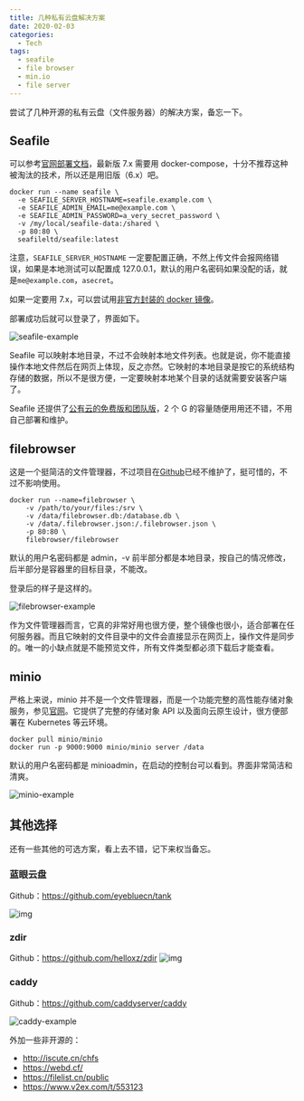 ```yaml
---
title: 几种私有云盘解决方案
date: 2020-02-03
categories:
  - Tech
tags:
  - seafile
  - file browser
  - min.io
  - file server
---
```


尝试了几种开源的私有云盘（文件服务器）的解决方案，备忘一下。

<!-- more -->

## Seafile

可以参考[官网部署文档](https://cloud.seafile.com/published/seafile-manual-cn/docker)，最新版 7.x 需要用 docker-compose，十分不推荐这种被淘汰的技术，所以还是用旧版（6.x）吧。

```shell
docker run --name seafile \
  -e SEAFILE_SERVER_HOSTNAME=seafile.example.com \
  -e SEAFILE_ADMIN_EMAIL=me@example.com \
  -e SEAFILE_ADMIN_PASSWORD=a_very_secret_password \
  -v /my/local/seafile-data:/shared \
  -p 80:80 \
  seafileltd/seafile:latest
```

注意，`SEAFILE_SERVER_HOSTNAME` 一定要配置正确，不然上传文件会报网络错误，如果是本地测试可以配置成 127.0.0.1，默认的用户名密码如果没配的话，就是`me@example.com`，`asecret`。

如果一定要用 7.x，可以尝试用[非官方封装的 docker 镜像](https://hub.docker.com/r/tinysnake/seafile)。

部署成功后就可以登录了，界面如下。

![seafile-example](https://raw.githubusercontent.com/tobyqin/img/master/seafile-example.png)

Seafile 可以映射本地目录，不过不会映射本地文件列表。也就是说，你不能直接操作本地文件然后在网页上体现，反之亦然。它映射的本地目录是按它的系统结构存储的数据，所以不是很方便，一定要映射本地某个目录的话就需要安装客户端了。

Seafile 还提供了[公有云的免费版和团队版](https://cloud.seafile.com/)，2 个 G 的容量随便用用还不错，不用自己部署和维护。

## filebrowser

这是一个挺简洁的文件管理器，不过项目在[Github](https://github.com/filebrowser/filebrowser)已经不维护了，挺可惜的，不过不影响使用。

```shell
docker run --name=filebrowser \
    -v /path/to/your/files:/srv \
    -v /data/filebrowser.db:/database.db \
    -v /data/.filebrowser.json:/.filebrowser.json \
    -p 80:80 \
    filebrowser/filebrowser
```

默认的用户名密码都是 admin，-v 前半部分都是本地目录，按自己的情况修改，后半部分是容器里的目标目录，不能改。

登录后的样子是这样的。

![filebrowser-example](https://raw.githubusercontent.com/tobyqin/img/master/filebrowser-example.png)

作为文件管理器而言，它真的非常好用也很方便，整个镜像也很小，适合部署在任何服务器。而且它映射的文件目录中的文件会直接显示在网页上，操作文件是同步的。唯一的小缺点就是不能预览文件，所有文件类型都必须下载后才能查看。

## minio

严格上来说，minio 并不是一个文件管理器，而是一个功能完整的高性能存储对象服务，参见[官网](https://min.io/)。它提供了完整的存储对象 API 以及面向云原生设计，很方便部署在 Kubernetes 等云环境。

```
docker pull minio/minio
docker run -p 9000:9000 minio/minio server /data
```

默认的用户名密码都是 minioadmin，在启动的控制台可以看到。界面非常简洁和清爽。

![minio-example](https://raw.githubusercontent.com/tobyqin/img/master/minio-example.png)

## 其他选择

还有一些其他的可选方案，看上去不错，记下来权当备忘。

### 蓝眼云盘

Github：https://github.com/eyebluecn/tank

![img](https://raw.githubusercontent.com/tobyqin/img/master/2020-02/tank0.png)

### zdir

Github：https://github.com/helloxz/zdir
![img](https://raw.githubusercontent.com/tobyqin/img/master/2020-02/68747470733a2f2f696d6775726c2e6f72672f75706c6f61642f313830362f333439663362353430323864353864362e706e67)

### caddy

Github：https://github.com/caddyserver/caddy

![caddy-example](https://raw.githubusercontent.com/tobyqin/img/master/caddy-example.png)

外加一些非开源的：

- http://iscute.cn/chfs
- https://webd.cf/
- https://filelist.cn/public
- https://www.v2ex.com/t/553123
